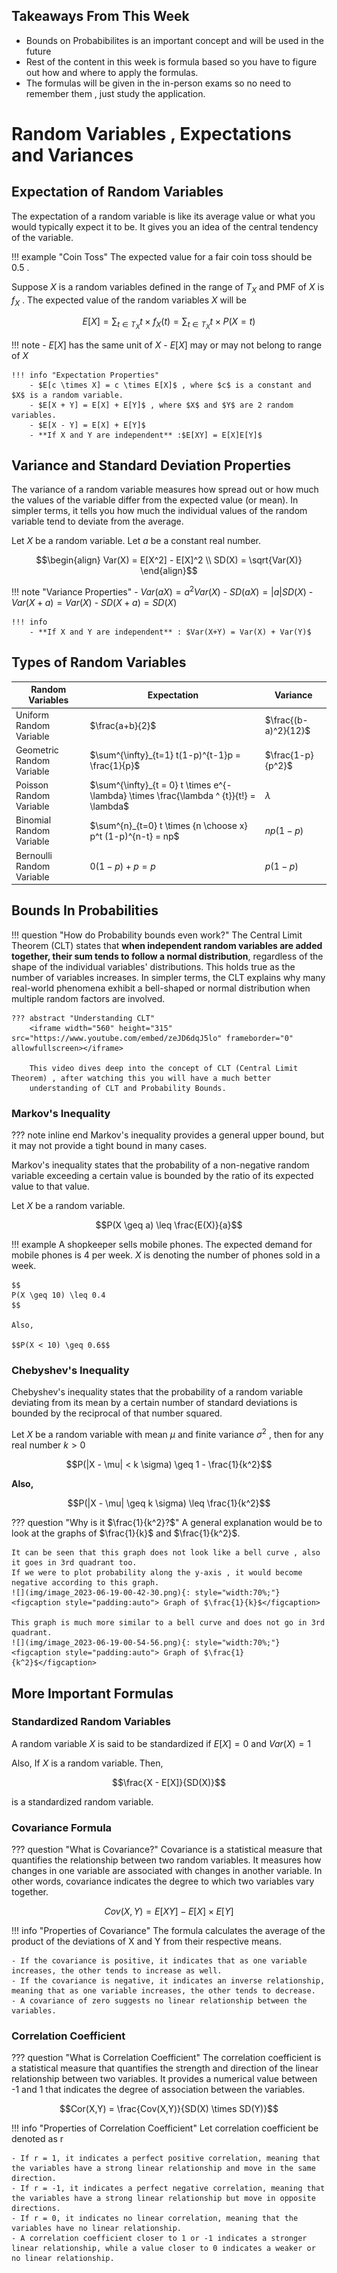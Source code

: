 ## Takeaways From This Week
- Bounds on Probabibilites is an important concept and will be used in the future
- Rest of the content in this week is formula based so you have to figure out how and where to apply the formulas.
- The formulas will be given in the in-person exams so no need to remember them , just study the application.

# Random Variables , Expectations and Variances
## Expectation of Random Variables
The expectation of a random variable is like its average value or what you would typically expect it to be. It gives you an idea of the central tendency of the variable.

!!! example "Coin Toss"
    The expected value for a fair coin toss should be 0.5 . 

Suppose $X$ is a random variables defined in the range of $T_X$ and PMF of $X$ is $f_X$ . The expected value of the random variables $X$ will be

$$E[X] = \sum_{t \in T_X} t \times f_X(t) = \sum_{t \in T_X} t \times P(X =t)$$


!!! note
    - $E[X]$ has the same unit of $X$
    - $E[X]$ may or may not belong to range of $X$

    !!! info "Expectation Properties"
        - $E[c \times X] = c \times E[X]$ , where $c$ is a constant and $X$ is a random variable.
        - $E[X + Y] = E[X] + E[Y]$ , where $X$ and $Y$ are 2 random variables.
        - $E[X - Y] = E[X] + E[Y]$ 
        - **If X and Y are independent** :$E[XY] = E[X]E[Y]$


## Variance and Standard Deviation Properties 
The variance of a random variable measures how spread out or how much the values of the variable differ from the expected value (or mean). In simpler terms, it tells you how much the individual values of the random variable tend to deviate from the average.

Let $X$ be a random variable. Let $a$ be a constant real number.

$$\begin{align} Var(X) = E[X^2] - E[X]^2 \\ 
SD(X) = \sqrt{Var(X)} \end{align}$$

!!! note "Variance Properties"
    - $Var(aX) = a^2Var(X)$
    - $SD(aX) = |a|SD(X)$
    - $Var(X + a) = Var(X)$
    - $SD(X + a) = SD(X)$

    !!! info
        - **If X and Y are independent** : $Var(X+Y) = Var(X) + Var(Y)$

## Types of Random Variables 

| Random Variables          | Expectation                                                                              | Variance             |
|---------------------------|------------------------------------------------------------------------------------------|----------------------|
| Uniform Random Variable   | $\frac{a+b}{2}$                                                                          | $\frac{(b-a)^2}{12}$ |
| Geometric Random Variable | $\sum^{\infty}_{t=1} t(1-p)^{t-1}p = \frac{1}{p}$                                        | $\frac{1-p}{p^2}$    |
| Poisson Random Variable   | $\sum^{\infty}_{t = 0} t \times e^{- \lambda} \times \frac{\lambda ^ {t}}{t!} = \lambda$ | $\lambda$            |
| Binomial Random Variable  | $\sum^{n}_{t=0} t \times {n \choose x} p^t (1-p)^{n-t} = np$                             | $np(1-p)$            |
| Bernoulli Random Variable | $0(1-p) + p = p$                                                                         | $p(1-p)$             |

## Bounds In Probabilities 
!!! question "How do Probability bounds even work?"
    The Central Limit Theorem (CLT) states that **when independent random variables are added together, their sum tends to follow a normal distribution**, regardless of the shape of the individual variables' distributions. This holds true as the number of variables increases. In simpler terms, the CLT explains why many real-world phenomena exhibit a bell-shaped or normal distribution when multiple random factors are involved.

    ??? abstract "Understanding CLT"
        <iframe width="560" height="315" src="https://www.youtube.com/embed/zeJD6dqJ5lo" frameborder="0" allowfullscreen></iframe>
        
        This video dives deep into the concept of CLT (Central Limit Theorem) , after watching this you will have a much better
        understanding of CLT and Probability Bounds.

### Markov's Inequality 
??? note inline end 
    Markov's inequality provides a general upper bound, but it may not provide a tight bound in many cases.

Markov's inequality states that the probability of a non-negative random variable exceeding a certain value is bounded by the ratio of its expected value to that value.

Let $X$ be a random variable.

$$P(X \geq a) \leq \frac{E(X)}{a}$$

!!! example
    A shopkeeper sells mobile phones. The expected demand for mobile phones is 4 per week. $X$ is denoting the number of phones sold in a week.

    $$
    P(X \geq 10) \leq 0.4
    $$

    Also, 

    $$P(X < 10) \geq 0.6$$

### Chebyshev's Inequality 
Chebyshev's inequality states that the probability of a random variable deviating from its mean by a certain number of standard deviations is bounded by the reciprocal of that number squared.

Let $X$ be a random variable with mean $\mu$ and finite variance $\sigma^2$ , then for any real number $k>0$

$$P(|X - \mu| < k \sigma) \geq 1 - \frac{1}{k^2}$$

**Also,**

$$P(|X - \mu| \geq k \sigma) \leq \frac{1}{k^2}$$


??? question "Why is it $\frac{1}{k^2}?$"
    A general explanation would be to look at the graphs of $\frac{1}{k}$ and $\frac{1}{k^2}$.

    It can be seen that this graph does not look like a bell curve , also it goes in 3rd quadrant too.
    If we were to plot probability along the y-axis , it would become negative according to this graph.
    ![](img/image_2023-06-19-00-42-30.png){: style="width:70%;"}
    <figcaption style="padding:auto"> Graph of $\frac{1}{k}$</figcaption>

    This graph is much more similar to a bell curve and does not go in 3rd quadrant.
    ![](img/image_2023-06-19-00-54-56.png){: style="width:70%;"}
    <figcaption style="padding:auto"> Graph of $\frac{1}{k^2}$</figcaption>
## More Important Formulas 
### Standardized Random Variables 
A random variable $X$ is said to be standardized if $E[X] = 0 \text{ and } Var(X) = 1$

Also,
If $X$ is a random variable.  Then,

$$\frac{X - E[X]}{SD(X)}$$

is a standardized random variable.

### Covariance Formula
??? question "What is Covariance?"
    Covariance is a statistical measure that quantifies the relationship between two random variables. It measures how changes in one variable are associated with changes in another variable. In other words, covariance indicates the degree to which two variables vary together.

$$Cov(X,Y) = E[XY] - E[X] \times E[Y]$$

!!! info "Properties of Covariance"
    The formula calculates the average of the product of the deviations of X and Y from their respective means. 

    - If the covariance is positive, it indicates that as one variable increases, the other tends to increase as well. 
    - If the covariance is negative, it indicates an inverse relationship, meaning that as one variable increases, the other tends to decrease. 
    - A covariance of zero suggests no linear relationship between the variables.

### Correlation Coefficient 
??? question "What is Correlation Coefficient"
    The correlation coefficient is a statistical measure that quantifies the strength and direction of the linear relationship between two variables. It provides a numerical value between -1 and 1 that indicates the degree of association between the variables.

$$Cor(X,Y) = \frac{Cov(X,Y)}{SD(X) \times SD(Y)}$$

!!! info "Properties of Correlation Coefficient"
    Let correlation coefficient be denoted as r

    - If r = 1, it indicates a perfect positive correlation, meaning that the variables have a strong linear relationship and move in the same direction.
    - If r = -1, it indicates a perfect negative correlation, meaning that the variables have a strong linear relationship but move in opposite directions.
    - If r = 0, it indicates no linear correlation, meaning that the variables have no linear relationship.
    - A correlation coefficient closer to 1 or -1 indicates a stronger linear relationship, while a value closer to 0 indicates a weaker or no linear relationship.
